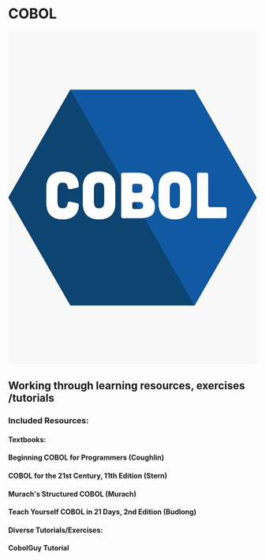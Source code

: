 # COBOL

![alt text](https://github.com/ssoehdata/COBOL/blob/main/cobol_logo.jpg) 

## Working through learning resources, exercises /tutorials

### Included Resources:

#### Textbooks: 
#### Beginning COBOL for Programmers (Coughlin)
#### COBOL for the 21st Century, 11th Edition (Stern)
#### Murach's Structured COBOL (Murach)
#### Teach Yourself COBOL in 21 Days, 2nd Edition (Budlong)

#### Diverse Tutorials/Exercises:
#### CobolGuy Tutorial
